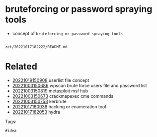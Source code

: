 # bruteforcing or password spraying tools

- concept of `bruteforcing or password spraying tools`

```
```

` zet/20221017182222/README.md `

# Related

- [20221019150908](/zet/20221019150908/README.md) userlist file concept
- [20221003150686](/zet/20221003150686/README.md) wpscan brute force users file and password list
- [20221003150819](/zet/20221003150819/README.md) metasploit msf hub
- [20221003150673](/zet/20221003150673/README.md) crackmapexec cme commands
- [20221003150753](/zet/20221003150753/README.md) kerbrute
- [20221017180938](/zet/20221017180938/README.md) hacking or enumeration tool
- [20221017182053](/zet/20221017182053/README.md) hydra

Tags:

    #idea
